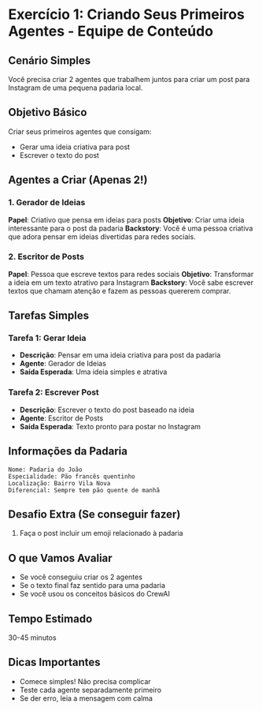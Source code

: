 # Exercício 1: Criando Seus Primeiros Agentes - Equipe de Conteúdo

## Cenário Simples

Você precisa criar 2 agentes que trabalhem juntos para criar um post para Instagram de uma pequena padaria local.

## Objetivo Básico

Criar seus primeiros agentes que consigam:

- Gerar uma ideia criativa para post
- Escrever o texto do post

## Agentes a Criar (Apenas 2!)

### 1. Gerador de Ideias

**Papel**: Criativo que pensa em ideias para posts
**Objetivo**: Criar uma ideia interessante para o post da padaria
**Backstory**: Você é uma pessoa criativa que adora pensar em ideias divertidas para redes sociais.

### 2. Escritor de Posts

**Papel**: Pessoa que escreve textos para redes sociais
**Objetivo**: Transformar a ideia em um texto atrativo para Instagram
**Backstory**: Você sabe escrever textos que chamam atenção e fazem as pessoas quererem comprar.

## Tarefas Simples

### Tarefa 1: Gerar Ideia

- **Descrição**: Pensar em uma ideia criativa para post da padaria
- **Agente**: Gerador de Ideias
- **Saída Esperada**: Uma ideia simples e atrativa

### Tarefa 2: Escrever Post

- **Descrição**: Escrever o texto do post baseado na ideia
- **Agente**: Escritor de Posts
- **Saída Esperada**: Texto pronto para postar no Instagram

## Informações da Padaria

```text
Nome: Padaria do João
Especialidade: Pão francês quentinho
Localização: Bairro Vila Nova
Diferencial: Sempre tem pão quente de manhã
```

## Desafio Extra (Se conseguir fazer)

1. Faça o post incluir um emoji relacionado à padaria

## O que Vamos Avaliar

- Se você conseguiu criar os 2 agentes
- Se o texto final faz sentido para uma padaria
- Se você usou os conceitos básicos do CrewAI

## Tempo Estimado

30-45 minutos

## Dicas Importantes

- Comece simples! Não precisa complicar
- Teste cada agente separadamente primeiro
- Se der erro, leia a mensagem com calma
